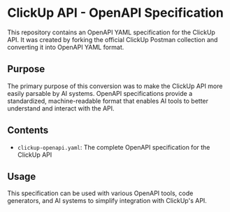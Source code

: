 # ClickUp API - OpenAPI Specification

This repository contains an OpenAPI YAML specification for the ClickUp API. It was created by forking the official ClickUp Postman collection and converting it into OpenAPI YAML format.

## Purpose

The primary purpose of this conversion was to make the ClickUp API more easily parsable by AI systems. OpenAPI specifications provide a standardized, machine-readable format that enables AI tools to better understand and interact with the API.

## Contents

- `clickup-openapi.yaml`: The complete OpenAPI specification for the ClickUp API

## Usage

This specification can be used with various OpenAPI tools, code generators, and AI systems to simplify integration with ClickUp's API.
